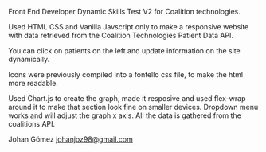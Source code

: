 Front End Developer Dynamic Skills Test V2
for Coalition technologies.

Used HTML CSS and Vanilla Javscript only to make a responsive website with data retrieved from the Coalition Technologies Patient Data API. 

You can click on patients on the left and update information on the site dynamically.  

Icons were previously compiled into a fontello css file, to make the html more readable. 

Used Chart.js to create the graph, made it resposive and used flex-wrap around it to make that section look fine on smaller devices. Dropdown menu works and will adjust the graph x axis. All the data is gathered from the coalitions API.




Johan Gómez
johanjoz98@gmail.com